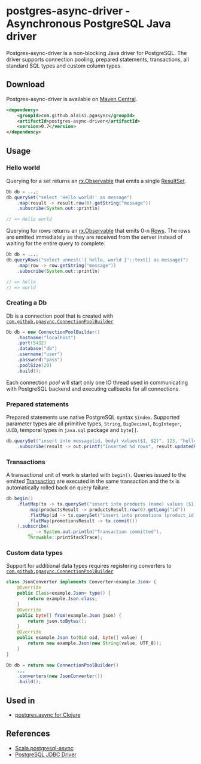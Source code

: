 # postgres-async-driver - Asynchronous PostgreSQL Java driver

Postgres-async-driver is a non-blocking Java driver for PostgreSQL. The driver supports connection pooling, prepared statements, transactions, all standard SQL types and custom column types. 

## Download

Postgres-async-driver is available on [Maven Central](http://search.maven.org/#search|ga|1|g%3A%22com.github.alaisi.pgasync%22).

```xml
<dependency>
    <groupId>com.github.alaisi.pgasync</groupId>
    <artifactId>postgres-async-driver</artifactId>
    <version>0.7</version>
</dependency>
```

## Usage

### Hello world

Querying for a set returns an [rx.Observable](http://reactivex.io/documentation/observable.html) that emits a single [ResultSet](https://github.com/alaisi/postgres-async-driver/blob/master/src/main/java/com/github/pgasync/ResultSet.java).

```java
Db db = ...;
db.querySet("select 'Hello world!' as message")
    .map(result -> result.row(0).getString("message"))
    .subscribe(System.out::println)

// => Hello world
```

Querying for rows returns an [rx.Observable](http://reactivex.io/documentation/observable.html) that emits 0-n [Rows](https://github.com/alaisi/postgres-async-driver/blob/master/src/main/java/com/github/pgasync/Row.java). The rows are emitted immediately as they are received from the server instead of waiting for the entire query to complete.

```java
Db db = ...;
db.queryRows("select unnest('{ hello, world }'::text[] as message)")
    .map(row -> row.getString("message"))
    .subscribe(System.out::println)

// => hello
// => world
```

### Creating a Db

Db is a connection pool that is created with [`com.github.pgasync.ConnectionPoolBuilder`](https://github.com/alaisi/postgres-async-driver/blob/master/src/main/java/com/github/pgasync/ConnectionPoolBuilder.java)

```java
Db db = new ConnectionPoolBuilder()
    .hostname("localhost")
    .port(5432)
    .database("db")
    .username("user")
    .password("pass")
    .poolSize(20)
    .build();
```

Each connection *pool* will start only one IO thread used in communicating with PostgreSQL backend and executing callbacks for all connections.

### Prepared statements

Prepared statements use native PostgreSQL syntax `$index`. Supported parameter types are all primitive types, `String`, `BigDecimal`, `BigInteger`, `UUID`, temporal types in `java.sql` package and `byte[]`.

```java
db.querySet("insert into message(id, body) values($1, $2)", 123, "hello")
    .subscribe(result -> out.printf("Inserted %d rows", result.updatedRows() ));
```

### Transactions

A transactional unit of work is started with `begin()`. Queries issued to the emitted [Transaction](https://github.com/alaisi/postgres-async-driver/blob/master/src/main/java/com/github/pgasync/Transaction.java) are executed in the same transaction and the tx is automatically rolled back on query failure.

```java
db.begin()
    .flatMap(tx -> tx.querySet("insert into products (name) values ($1) returning id", "saw")
        .map(productsResult -> productsResult.row(0).getLong("id"))
        .flatMap(id -> tx.querySet("insert into promotions (product_id) values ($1)", id))
        .flatMap(promotionsResult -> tx.commit())
    ).subscribe(
        __ -> System.out.println("Transaction committed"),
        Throwable::printStackTrace);

```

### Custom data types

Support for additional data types requires registering converters to [`com.github.pgasync.ConnectionPoolBuilder`](https://github.com/alaisi/postgres-async-driver/blob/master/src/main/java/com/github/pgasync/ConnectionPoolBuilder.java)

```java
class JsonConverter implements Converter<example.Json> {
    @Override
    public Class<example.Json> type() {
        return example.Json.class;
    }
    @Override
    public byte[] from(example.Json json) {
        return json.toBytes();
    }
    @Override
    public example.Json to(Oid oid, byte[] value) {
        return new example.Json(new String(value, UTF_8));
    }
}

Db db = return new ConnectionPoolBuilder()
    ...
    .converters(new JsonConverter())
    .build();
```

## Used in

* [postgres.async for Clojure](https://github.com/alaisi/postgres.async)

## References
* [Scala postgresql-async](https://github.com/mauricio/postgresql-async)
* [PostgreSQL JDBC Driver](http://jdbc.postgresql.org/about/about.html)

